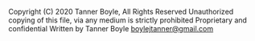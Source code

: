 Copyright (C) 2020 Tanner Boyle, All Rights Reserved
Unauthorized copying of this file, via any medium is strictly prohibited
Proprietary and confidential
Written by Tanner Boyle <boylejtanner@gmail.com>

